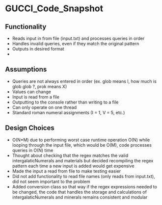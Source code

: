 # GUCCI_Code_Snapshot

## Functionality
* Reads input in from file (input.txt) and processes queries in order
* Handles invalid queries, even if they match the original pattern
* Outputs in desired format
* 

## Assumptions
* Queries are not always entered in order (ex. glob means I, how much is glob glob ?, prok means X)
* Values can change
* Input is read from a file
* Outputting to the console rather than writing to a file
* Can only operate on one thread
* Standard roman numeral assignments (I = 1, V = 5, etc.)

## Design Choices
* O(N*M) due to performing worst case runtime operation O(N) while looping through the input file, which would be O(M), code processes queries in O(N) time
* Thought about checking that the regex matches the valid intergalaticNumerals and materials but decided recompiling the regex pattern each time a new input is added would get expensive
* Made the input a read from file to make testing easier
* Did not add functionality to read file names (only reads from input.txt), did not seem important to the problem
* Added conversion class so that way if the regex expressions needed to be changed, the code that handles the storage and calculations of intergalaticNumerals and minerals remains consistent and modular


